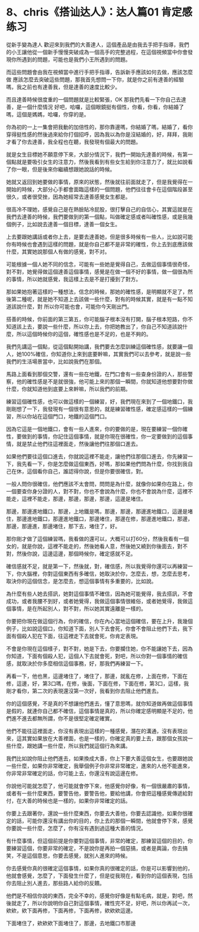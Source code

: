 # 8、chris《搭讪达人》：达人篇01 肯定感练习

從新手變為達人 歡迎來到我們的大善達人，這個產品是由我去手把手指導，我們的小王讓他從一個新手慢慢突破成為一個高手的完整過程，在這個視頻當中你會發現你所遇到的問題，可能也是我們小王所遇到的問題。

而這些問題會由我在視頻當中進行手把手指導，告訴新手應該如何去做，應該怎麼做 應該怎麼去突破這些問題，那我首先想問一下你，就是你之前有達善的經驗嗎，我之前也有達善我，但是達善的速度比較少。

而且達善時候很度重的一個問題就是比較緊張，OK 那我們先看一下你自己去達善，是一個什麼情況 好吧，哈囉，這個眼鏡挺有個性，你看，你看，你結婚了嗎，這個是媽媽，哈囉，你穿的是。

你為初的一上一集會把我動的加倍性的，那你靠邊嗎，你結婚了嗎，結婚了，看你穿得挺性感的然後過來給你打個招呼，因為我以為你是沒結婚的，好，拜拜，我剛才看了你去達善，我全程也在聽，我發現有個最大的問題。

就是女生目標她不願意停下來，大部分情況下，我們一開始先達善的時候，有第一個點就是要吸引女生的注意力，然後我看到有些女生給到你注意力了，就比如說看了你一眼，但是後來你繼續想跟她說話的時候。

她就又返回到她要做的事情，原來的狀態，然後就往前面就走了，但是我覺得在一開始的時候，大部分心手都會面臨這樣的一個問題，他們往往會卡在這個階段甚至很久，或者很受挫，因為她經常去達善感覺女生都是。

很高冷不理她，感覺自己是在熱臉貼冷屁股，很打擊自己的自信心，其實這就是在我們去達善的時候，我們要做到的第一個點，叫做確定感或者叫確性感，或是我幾個例子，比如說去達善一個目標，達善一個女生。

上去要跟她講話或者你上去，是要去達善她，但是很多時候有一些人，比如說可能你有時候也會遇到這樣的問題，就是你自己都不是非常的確性，你上去到底應該做什麼，其實她說那個人有做的感覺，對不对。

可能根據一個人她不同的信念，可能有一些她是覺得自己，去做這個事情很奇怪，對不對，她覺得做這個達善這個事情，感覺是在做一個不好的事情，做一個很為所的事情，所以她就感覺，我這樣上去是不是打擾到了對方。

那如果她抱著這樣的一種想法，信念的時候，那她的確性感，是明顯就不足了，然後第二種呢，就是她不知道上去該做一些什麼，對有的時候其實，就是有一點不知道該說什麼，對 所以你可能也會，可能你今天剛出門。

搭善的時候，你前面的第三第五，你可能腦子根本沒有打開，腦子根本短路，你不知道該上去，要說一些什麼，所以你上去，你把她教出了，你自己不知道該說什麼，所以這個時候你的這個，確性感也是不足的，也是不夠的。

我們先講這一個點，從這個點開始講，我們要去怎麼訓練這個確性感，就要讓一個人，她100%確信，你知道你上來到底要幹嘛，其實我們可以去參考，就是說一些我們的生活場景當中，比如說我們在那個。

馬路上面看到那個交警，還有一些在地鐵，在門口會有一些查身份證的人，那些警察，他的確性感是不是就很強，他可能上來的那個一瞬間，你就知道他想要對你做什麼，你就知道他到底要上來幹嘛，所以我們的前期。

練習這個確性感，也可以做這樣的一個練習，好，我們現在來到了一個地鐵口，我剛剛想了一下，我發現有一個很有意思的，就是練習確性感，確定感這樣的一個練習，所以你站在這個門口，地鐵的這個門口。

因為它這是一個地鐵口，會有一些人進來，你的要做的是，現在要練習一個你確性，要做到的事情，你記住這個事情，就是你現在很確性，你一定要做到的這個事情，就是禁止他們往這裡面走，然後讓他們往那個口進去。

如果他們要往這個口進去，你就說這裡不能走，讓他們往那個口進去，你先練習一下，我先看一下，你是怎麼做這個東西，好嗎，那如果他們問為什麼，你找到我自己在休，這個看你自己，誰認得你說，但是你要很確信，對。

一般人問你很確信，他們應該不太會問，問問是為什麼，就像你如果你在路上，你一個要查你身分證的人，對不對，你也不會說為什麼，你也不會說為什麼，這裡不能走，這裡不能走，那邊，那邊，那邊，那邊，這邊是堵住。

那邊，那邊進地鐵口，那邊，上地鐵是嗎，那邊，那邊，那邊進地鐵口，這邊是堵住，那邊進地鐵口，那邊進地鐵口，那邊堵住，那邊在修，那邊進地鐵口，那邊，那邊，那邊進，那邊堵住，那下去，堵住了，好。

那你剛才做了這個練習嗎，我看做的還可以，大概可以打60分，然後我看有一個女的，就是你說，這裡不能走的，然後她看人意，然後她又繞到你後面去，對不對，然後你說，這邊這邊，那個時候你，確定感就不足。

確信感就不足，就是第一下，然後就，對，確信感，所以我覺得你還可以再練習一下，你大腦裡，你對這個東西有多確信，她取決於你，怎麼去，想，怎麼去思考，取決你的這個信念，是怎麼去，想這個事情有多重要的，比如說。

為什麼有些人她去搭訊，她對這個事情不確信，因為她可能覺得，我去搭訊，不會成功，或者我腰不到好，或者她覺得，我做這個事情很維俗，或者她覺得，我做這個事情，是在所起別人，對不對，所以她其實遠離是一樣的。

你要把你現在做這個行為，你的確信，你在內心當地這個確信，要在上升，我幾個例子，比如說這個口，你知道下面，別人下去會死，你會不會阻止他們下去，我下面有個殺人犯在下面，往這裡走下去就會死，你肯定表現。

不會是你現在這個樣子，對不對，她是下去，你要攔住她，你不能讓她下去，因為你知道，下面有個殺人犯，這個人下去就會死，對吧，所以你對一個事情的確信感，就取決於你多麼相信這個事務，好，那我們再練習一下。

再看一下，他也黑，這邊堵住了，堵住了，那邊，就亂在修，上面在修，下面在修，這邊，好，第3口嗎，在修，後面，下面在修，下面在修，第3口，這樣，我剛才看你，第二次的表現還沒第一次好，我看到你去阻止他們進去。

你的這個感覺，不是真的不想讓他們進去，懂了意思嗎，就你知道做再做這個事情是假的，就連你自己都不確信，這個事情是真的，所以你確定感明顯是不足的，他們進不進去都無所謂，你不是很堅定確定確實。

他們不能往這裡面走，你沒有表現出這樣的一種感覺，潛在的溝通，沒有表現出來，這其實如果放在大善裡面，也是一樣的，你確定真的要上去，跟那個女孩說一些什麼，跟她講一些什麼，所以我們就這個行為來講。

我們比如說你阻止他們進去，如果換成大善，你上下要大善這個女生，也要跟她說一些什麼，如果你非常確定，我舉個例子你非常非常確定，進來的人他不能進來，你非常非常確定的話，你可能上去，你還沒有說這邊在修。

你說他可能就怎麼了，他可能就會停下來，他感覺你好像，有一個很嚴肅的事情，或者有一些什麼東西，要警告他，要警告他，要給他講，你會把這種感覺傳遞給對付，在大善的時候也是一樣的，如果你非常確定的話。

你要上去跟著你，還說一些什麼東西，你要去大善他，你要去認識他，如果你很確定的話，可能你還沒有講出你的目的，你上去的那個一瞬間，他就會停下來，感覺你要說一些什麼，怎麼了，你有沒有遇到過這種大善的情況。

有什麼事情，但這個前提是你要對這個事情，非常的確定，那練習這個的目的，你要練習這個，你要非常的確定，不是說你是再拍一個惡搞，或者是輿論，你去搞笑，不是這個意思，你要去感覺，就別人進來的時候。

你去感覺你真的很確定這個事情，如果你真的很確定的話，你是可以影響到他的，他就會感覺，怎麼了，下面發生什麼了，但是從我現在，看到你的這個表現，包括你去阻止別人進去，那些路人給你的反饋。

他們是不相信你說的東西，完全不幸的，感覺你好像是有點毛病，就是，對吧，然後就走了，所以你說明你自己對這個事情，確性完不足，好吧，所以你再試一次，欸欸，欸下面再修，下面再修，下面再修，欸欸欸這邊。

下面堵住了，欸欸欸下面堵住了，那邊，去地鐵口市那邊